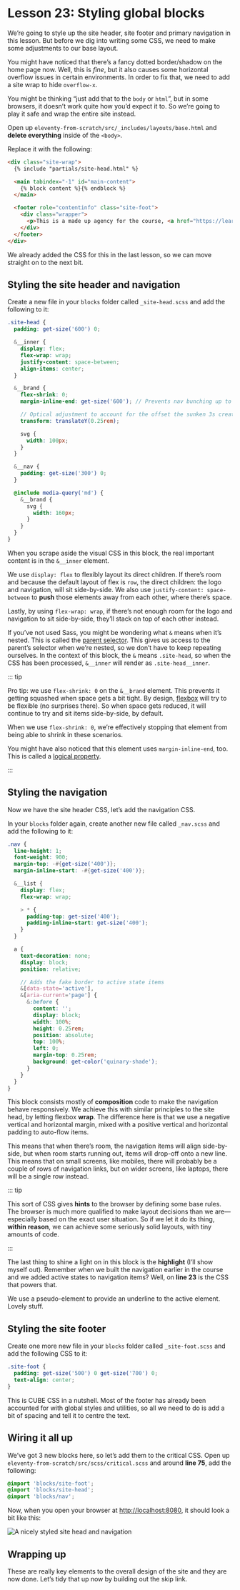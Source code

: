 # Lesson 23: Styling global blocks

<ContentWarning />
 
We’re going to style up the site header, site footer and primary navigation in this lesson. But before we dig into writing some CSS, we need to make some adjustments to our base layout.

You might have noticed that there’s a fancy dotted border/shadow on the home page now. Well, this is _fine_, but it also causes some horizontal overflow issues in certain environments. In order to fix that, we need to add a site wrap to hide `overflow-x`.

You might be thinking “just add that to the `body` or `html`”, but in some browsers, it doesn’t work quite how you’d expect it to. So we’re going to play it safe and wrap the entire site instead.

Open up `eleventy-from-scratch/src/_includes/layouts/base.html` and **delete everything** inside of the `<body>`.

Replace it with the following:

<!-- prettier-ignore -->
```html
<div class="site-wrap">
  {% include "partials/site-head.html" %}

  <main tabindex="-1" id="main-content">
    {% block content %}{% endblock %}
  </main>

  <footer role="contentinfo" class="site-foot">
    <div class="wrapper">
      <p>This is a made up agency for the course, <a href="https://learneleventyfromscratch.com">“Learn Eleventy From Scratch”</a>.</p>
    </div>
  </footer>
</div>
```

We already added the CSS for this in the last lesson, so we can move straight on to the next bit.

## Styling the site header and navigation

Create a new file in your `blocks` folder called `_site-head.scss` and add the following to it:

```scss
.site-head {
  padding: get-size('600') 0;

  &__inner {
    display: flex;
    flex-wrap: wrap;
    justify-content: space-between;
    align-items: center;
  }

  &__brand {
    flex-shrink: 0;
    margin-inline-end: get-size('600'); // Prevents nav bunching up to the logo

    // Optical adjustment to account for the offset the sunken 3s create
    transform: translateY(0.25rem);

    svg {
      width: 100px;
    }
  }

  &__nav {
    padding: get-size('300') 0;
  }

  @include media-query('md') {
    &__brand {
      svg {
        width: 160px;
      }
    }
  }
}
```

When you scrape aside the visual CSS in this block, the real important content is in the `&__inner` element.

We use `display: flex` to flexibly layout its direct children. If there’s room and because the default layout of flex is `row`, the direct children: the logo and navigation, will sit side-by-side. We also use `justify-content: space-between` to **push** those elements away from each other, where there’s space.

Lastly, by using `flex-wrap: wrap`, if there’s not enough room for the logo and navigation to sit side-by-side, they’ll stack on top of each other instead.

If you’ve not used Sass, you might be wondering what `&` means when it’s nested. This is called the [parent selector](https://sass-lang.com/documentation/style-rules/parent-selector). This gives us access to the parent’s selector when we’re nested, so we don’t have to keep repeating ourselves. In the context of this block, the `&` means `.site-head`, so when the CSS has been processed, `&__inner` will render as `.site-head__inner`.

::: tip

Pro tip: we use `flex-shrink: 0` on the `&__brand` element. This prevents it getting squashed when space gets a bit tight. By design, [flexbox](https://www.w3.org/TR/css-flexbox-1/) will try to be flexible (no surprises there). So when space gets reduced, it will continue to try and sit items side-by-side, by default.

When we use `flex-shrink: 0`, we’re effectively stopping that element from being able to shrink in these scenarios.

You might have also noticed that this element uses `margin-inline-end`, too. This is called a [logical property](https://piccalil.li/tutorial/css-logical-properties/).

:::

## Styling the navigation

Now we have the site header CSS, let’s add the navigation CSS.

In your `blocks` folder again, create another new file called `_nav.scss` and add the following to it:

```scss
.nav {
  line-height: 1;
  font-weight: 900;
  margin-top: -#{get-size('400')};
  margin-inline-start: -#{get-size('400')};

  &__list {
    display: flex;
    flex-wrap: wrap;

    > * {
      padding-top: get-size('400');
      padding-inline-start: get-size('400');
    }
  }

  a {
    text-decoration: none;
    display: block;
    position: relative;

    // Adds the fake border to active state items
    &[data-state='active'],
    &[aria-current='page'] {
      &:before {
        content: '';
        display: block;
        width: 100%;
        height: 0.25rem;
        position: absolute;
        top: 100%;
        left: 0;
        margin-top: 0.25rem;
        background: get-color('quinary-shade');
      }
    }
  }
}
```

This block consists mostly of **composition** code to make the navigation behave responsively. We achieve this with similar principles to the site head, by letting flexbox **wrap**. The difference here is that we use a negative vertical and horizontal margin, mixed with a positive vertical and horizontal padding to auto-flow items.

This means that when there’s room, the navigation items will align side-by-side, but when room starts running out, items will drop-off onto a new line. This means that on small screens, like mobiles, there will probably be a couple of rows of navigation links, but on wider screens, like laptops, there will be a single row instead.

::: tip

This sort of CSS gives **hints** to the browser by defining some base rules. The browser is much more qualified to make layout decisions than we are—especially based on the exact user situation. So if we let it do its thing, **within reason**, we can achieve some seriously solid layouts, with tiny amounts of code.

:::

The last thing to shine a light on in this block is the **highlight** (I’ll show myself out). Remember when we built the navigation earlier in the course and we added active states to navigation items? Well, on **line 23** is the CSS that powers that.

We use a pseudo-element to provide an underline to the active element. Lovely stuff.

## Styling the site footer

Create one more new file in your `blocks` folder called `_site-foot.scss` and add the following CSS to it:

```scss
.site-foot {
  padding: get-size('500') 0 get-size('700') 0;
  text-align: center;
}
```

This is CUBE CSS in a nutshell. Most of the footer has already been accounted for with global styles and utilities, so all we need to do is add a bit of spacing and tell it to centre the text.

## Wiring it all up

We’ve got 3 new blocks here, so let’s add them to the critical CSS. Open up `eleventy-from-scratch/src/scss/critical.scss` and around **line 75**, add the following:

```scss
@import 'blocks/site-foot';
@import 'blocks/site-head';
@import 'blocks/nav';
```

Now, when you open your browser at <http://localhost:8080>, it should look a bit like this:

![A nicely styled site head and navigation](/images/courses/learn-eleventy-from-scratch/ss-site-head-styling.jpg 'Notice how the horizontal scrollbar has now gone')

## Wrapping up

These are really key elements to the overall design of the site and they are now done. Let’s tidy that up now by building out the skip link.
